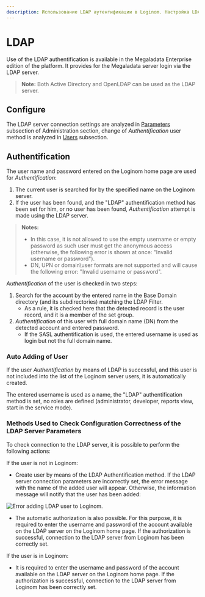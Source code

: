 ```yaml
---
description: Использование LDAP аутентификации в Loginom. Настройка LDAP аутентификации для авторизации на сервере Loginom. Автоматическое добавление пользователя. Правка подключения.
---
```

# LDAP

Use of the LDAP authentification is available in the Megaladata Enterprise edition of the platform. It provides for the Megaladata server login via the LDAP server.

> **Note:** Both Active Directory and OpenLDAP can be used as the LDAP server.

## Configure

The LDAP server connection settings are analyzed in [Parameters](./parameters.md#parametry-ldap) subsection of Administration section, change of *Authentification* user method is analyzed in [Users](./users/README.md) subsection.

## Authentification

The user name and password entered on the Loginom home page are used for *Authentification*:

1. The current user is searched for by the specified name on the Loginom server.
2. If the user has been found, and the "LDAP" authentification method has been set for him, or no user has been found, *Authentification* attempt is made using the LDAP server.

> **Notes:**
>
> * In this case, it is not allowed to use the empty username or empty password as such user must get the anonymous access (otherwise, the following error is shown at once: "Invalid username or password").
> * DN, UPN or domain\user formats are not supported and will cause the following error: "Invalid username or password".

*Authentification* of the user is checked in two steps:

1. Search for the account by the entered name in the Base Domain directory (and its subdirectories) matching the LDAP Filter. 
   * As a rule, it is checked here that the detected record is the user record, and it is a member of the set group.
2. *Authentification* of this user with full domain name (DN) from the detected account and entered password.
   * If the SASL authentification is used, the entered username is used as login but not the full domain name.

### Auto Adding of User

If the user *Authentification* by means of LDAP is successful, and this user is not included into the list of the Loginom server users, it is automatically created.

The entered username is used as a name, the "LDAP" authentification method is set, no roles are defined (administrator, developer, reports view, start in the service mode).

### Methods Used to Check Configuration Correctness of the LDAP Server Parameters

To check connection to the LDAP server, it is possible to perform the following actions:

If the user is not in Loginom:

* Create user by means of the LDAP Authentification method. If the LDAP server connection parameters are incorrectly set, the error message with the name of the added user will appear. Otherwise, the information message will notify that the user has been added:

![Error adding LDAP user to Loginom.](./ldap-checkup-1.png)

* The automatic authorization is also possible. For this purpose, it is required to enter the username and password of the account available on the LDAP server on the Loginom home page. If the authorization is successful, connection to the LDAP server from Loginom has been correctly set.

If the user is in Loginom:

* It is required to enter the username and password of the account available on the LDAP server on the Loginom home page. If the authorization is successful, connection to the LDAP server from Loginom has been correctly set.
